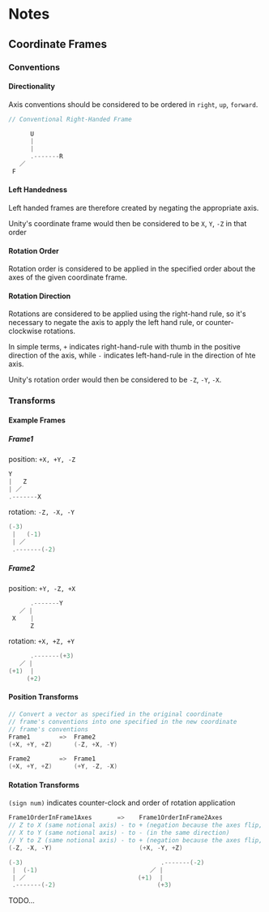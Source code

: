 # Notes

## Coordinate Frames

### Conventions

#### Directionality
Axis conventions should be considered to be ordered in `right`, `up`, `forward`.

```cs
// Conventional Right-Handed Frame

      U
      |
      |
      .-------R
   ／ 
 F       
```

#### Left Handedness
Left handed frames are therefore created by negating the appropriate axis.

Unity's coordinate frame would then be considered to be `X`, `Y`, `-Z` in that order

#### Rotation Order
Rotation order is considered to be applied in the specified order about the axes of the given coordinate frame.

#### Rotation Direction
Rotations are considered to be applied using the right-hand rule, so it's necessary to negate the axis to apply the left hand rule, or counter-clockwise rotations.

In simple terms, `+` indicates right-hand-rule with thumb in the positive direction of the axis, while `-` indicates left-hand-rule in the direction of hte axis.

Unity's rotation order would then be considered to be `-Z`, `-Y`, `-X`.

### Transforms
#### Example Frames
##### Frame1
position: `+X, +Y, -Z`
```cs
Y 
|   Z
| ／
.-------X
```

rotation: `-Z, -X, -Y`
```cs
(-3)
 |   (-1)
 | ／
 .-------(-2)
```

##### Frame2
position: `+Y, -Z, +X`
```cs
      .-------Y
   ／ |
 X    |
      Z
```

rotation: `+X, +Z, +Y`
```cs
      .-------(+3)
   ／ |
(+1)  |
     (+2)
```

#### Position Transforms
```cs
// Convert a vector as specified in the original coordinate
// frame's conventions into one specified in the new coordinate
// frame's conventions
Frame1        =>  Frame2
(+X, +Y, +Z)      (-Z, +X, -Y)

Frame2        =>  Frame1
(+X, +Y, +Z)      (+Y, -Z, -X)
```

#### Rotation Transforms
`(sign num)` indicates counter-clock and order of rotation application 

```cs
Frame1OrderInFrame1Axes       =>    Frame1OrderInFrame2Axes
// Z to X (same notional axis) - to + (negation because the axes flip, accomodating the counter-clock rotation)
// X to Y (same notional axis) - to - (in the same direction)
// Y to Z (same notional axis) - to + (negation because the axes flip, accomodating the counter-clock rotation)
(-Z, -X, -Y)                        (+X, -Y, +Z)

(-3)                                      .-------(-2)
 |  (-1)                               ／ |
 | ／                               (+1)  |
 .-------(-2)                            (+3)
```

TODO...
